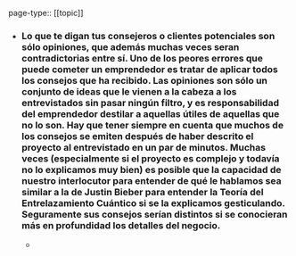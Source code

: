 page-type:: [[topic]]
- ### Lo que te digan tus consejeros o clientes potenciales son sólo opiniones, que además muchas veces seran contradictorias entre sí. Uno de los peores errores que puede cometer un emprendedor es tratar de aplicar todos los consejos que ha recibido. Las opiniones son sólo un conjunto de ideas que le vienen a la cabeza a los entrevistados sin pasar ningún filtro, y es responsabilidad del emprendedor destilar a aquellas útiles de aquellas que no lo son. Hay que tener siempre en cuenta que muchos de los consejos se emiten después de haber descrito el proyecto al entrevistado en un par de minutos. Muchas veces (especialmente si el proyecto es complejo y todavía no lo explicamos muy bien) es posible que la capacidad de nuestro interlocutor para entender de qué le hablamos sea similar a la de Justin Bieber para entender la Teoría del Entrelazamiento Cuántico si se la explicamos gesticulando. Seguramente sus consejos serían distintos si se conocieran más en profundidad los detalles del negocio.
  - 


